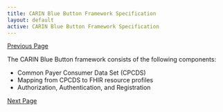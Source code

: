 ```yaml
---
title: CARIN Blue Button Framework Specification
layout: default
active: CARIN Blue Button Framework Specification
---
```


[Previous Page](Use_Case.html)

The CARIN Blue Button framework consists of the following components:

* Common Payer Consumer Data Set (CPCDS)
* Mapping from CPCDS to FHIR resource profiles
* Authorization, Authentication, and Registration




[Next Page](Common_Payer_Consumer_Data_Set_(CPCDS).html)